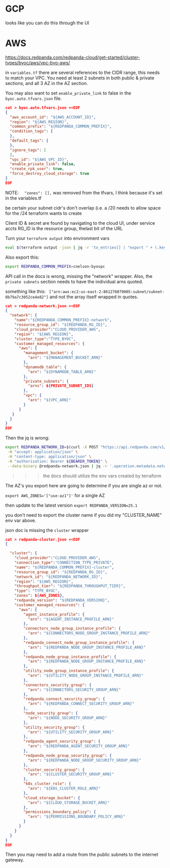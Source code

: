 # GCP 

looks like you can do this through the UI

# AWS

https://docs.redpanda.com/redpanda-cloud/get-started/cluster-types/byoc/aws/vpc-byo-aws/

in `variables.tf` there are several references to the CIDR range, this needs to match your VPC.  You need at least 2 subnets in both public & private sections, and all 3 AZ in the AZ section.

You may also want to set `enable_private_link` to false in the `byoc.auto.tfvars.json` file.

```json
cat > byoc.auto.tfvars.json <<EOF
{
  "aws_account_id": "${AWS_ACCOUNT_ID}",
  "region": "${AWS_REGION}",
  "common_prefix": "${REDPANDA_COMMON_PREFIX}",
  "condition_tags": {
  },
  "default_tags": {
  },
  "ignore_tags": [
  ],
  "vpc_id": "${AWS_VPC_ID}",
  "enable_private_link": false,
  "create_rpk_user": true,
  "force_destroy_cloud_storage": true
}
EOF
```

NOTE:  `  "zones": [],` was removed from the tfvars, I think because it's set in the variables.tf




be certain your subnet cidr's don't overlap (i.e. a /20 needs to allow space for the /24 terraform wants to create

Client ID & secret are found by navigating to the cloud UI, under service accts
RG_ID is the resource group, thelast bit of the URL


Turn your `terraform output` into environment vars

```bash
eval $(terraform output -json | jq -r 'to_entries[] | "export " + (.key | ascii_upcase) + "=" + (.value.value|tostring)')
```

Also export this:

```bash
export REDPANDA_COMMON_PREFIX=cnelson-byovpc
```



API call in the docs is wrong, missing the "network" wrapper.   Also, the `private subnets` section needs to have the individual arns quoted.

something like this: ` ["arn:aws:ec2:us-east-2:861276079005:subnet/subnet-0b79a7c3052ce4e82"]` and not the array itself wrapped in quotes.

```json
cat > redpanda-network.json <<EOF
{
  "network": { 
    "name":"${REDPANDA_COMMON_PREFIX}-network",
    "resource_group_id": "${REDPANDA_RG_ID}",
    "cloud_provider":"CLOUD_PROVIDER_AWS",
    "region": "${AWS_REGION}",
    "cluster_type":"TYPE_BYOC",
    "customer_managed_resources": {
      "aws": {
        "management_bucket": {
          "arn": "${MANAGEMENT_BUCKET_ARN}"
        },
        "dynamodb_table": {
          "arn": "${DYNAMODB_TABLE_ARN}"
        },
        "private_subnets": {
          "arns": ${PRIVATE_SUBNET_IDS}
        },
        "vpc": {
          "arn": "${VPC_ARN}"
        }
      }
   }
  }
}
EOF
```



Then the jq is wrong:

```bash
export REDPANDA_NETWORK_ID=$(curl -X POST "https://api.redpanda.com/v1/networks" \
 -H "accept: application/json" \
 -H "content-type: application/json" \
 -H "authorization: Bearer ${BEARER_TOKEN}" \
 --data-binary @redpanda-network.json | jq -r '.operation.metadata.network_id')
```

>>> the docs should utilize the env vars created by terraform


The AZ's you export here are going to determine if you are single az or not.

`export AWS_ZONES='["use-az1"]'`  for a single AZ

then update to the latest version
`export REDPANDA_VERSION=25.1`

you don't need to export the cluster name if you did my "CLUSTER_NAME" env var above.

json doc is missing the `cluster` wrapper

```json
cat > redpanda-cluster.json <<EOF
{

  "cluster": {
    "cloud_provider":"CLOUD_PROVIDER_AWS",
    "connection_type":"CONNECTION_TYPE_PRIVATE",
    "name": "${REDPANDA_COMMON_PREFIX}-cluster",
    "resource_group_id": "${REDPANDA_RG_ID}",
    "network_id": "${REDPANDA_NETWORK_ID}",
    "region": "${AWS_REGION}",
    "throughput_tier": "${REDPANDA_THROUGHPUT_TIER}",
    "type": "TYPE_BYOC",
    "zones": ${AWS_ZONES},
    "redpanda_version": "${REDPANDA_VERSION}",
    "customer_managed_resources": {
      "aws": {
        "agent_instance_profile": {
          "arn": "${AGENT_INSTANCE_PROFILE_ARN}"
        },
        "connectors_node_group_instance_profile": {
          "arn": "${CONNECTORS_NODE_GROUP_INSTANCE_PROFILE_ARN}"
        },
        "redpanda_connect_node_group_instance_profile": {
          "arn": "${REDPANDA_NODE_GROUP_INSTANCE_PROFILE_ARN}"
        },
        "redpanda_node_group_instance_profile": {
          "arn": "${REDPANDA_NODE_GROUP_INSTANCE_PROFILE_ARN}"
        },
        "utility_node_group_instance_profile": {
          "arn": "${UTILITY_NODE_GROUP_INSTANCE_PROFILE_ARN}"
        },
        "connectors_security_group": {
          "arn": "${CONNECTORS_SECURITY_GROUP_ARN}"
        },
        "redpanda_connect_security_group": {
          "arn": "${REDPANDA_CONNECT_SECURITY_GROUP_ARN}"
        },
        "node_security_group": {
          "arn": "${NODE_SECURITY_GROUP_ARN}"
        },
        "utility_security_group": {
          "arn": "${UTILITY_SECURITY_GROUP_ARN}"
        },
        "redpanda_agent_security_group": {
          "arn": "${REDPANDA_AGENT_SECURITY_GROUP_ARN}"
        },
        "redpanda_node_group_security_group": {
          "arn": "${REDPANDA_NODE_GROUP_SECURITY_GROUP_ARN}"
        },
        "cluster_security_group": {
          "arn": "${CLUSTER_SECURITY_GROUP_ARN}"
        },
        "k8s_cluster_role": {
          "arn": "${K8S_CLUSTER_ROLE_ARN}"
        },
        "cloud_storage_bucket": {
          "arn": "${CLOUD_STORAGE_BUCKET_ARN}"
        },
        "permissions_boundary_policy": {
          "arn": "${PERMISSIONS_BOUNDARY_POLICY_ARN}"
        }
      }
    }
  }
}
EOF
```


Then you may need to add a route from the public subnets to the internet gateway.
